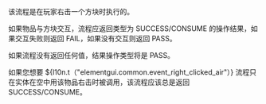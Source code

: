 该流程是在玩家右击一个方块时执行的。

如果物品与方块交互，流程应返回类型为 SUCCESS/CONSUME 的操作结果，如果交互失败则返回 FAIL，如果没有交互则返回 PASS。

如果流程没有返回任何值，结果操作类型将是 PASS。

如果您想要 ${l10n.t（"elementgui.common.event_right_clicked_air"）} 流程只在实体在空中用该物品右击时被调用，该流程应该总是返回 SUCCESS/CONSUME。
